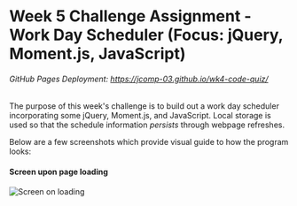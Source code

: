 # Week 5 Challenge Assignment - Work Day Scheduler (Focus: jQuery, Moment.js, JavaScript)
###### GitHub Pages Deployment: https://jcomp-03.github.io/wk4-code-quiz/

The purpose of this week's challenge is to build out a work day scheduler incorporating some jQuery, Moment.js, and JavaScript. Local storage is used so that the schedule information *persists* through webpage refreshes.

Below are a few screenshots which provide visual guide to how the program looks:

#### Screen upon page loading
![Screen on loading](/assets/images/capture-front-page.JPG)
